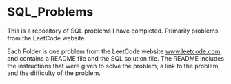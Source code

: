 # SQL_Problems
This is a repository of SQL problems I have completed. Primarily problems from the LeetCode website.

Each Folder is one problem from the LeetCode website www.leetcode.com and contains a README file and the 
SQL solution file. The README includes the instructions that were given to solve the problem, a link to 
the problem, and the difficulty of the problem.
